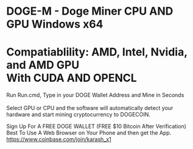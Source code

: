 # DOGE-M - Doge Miner CPU AND GPU Windows x64
# Compatiablility: AMD, Intel, Nvidia, and AMD GPU<br />With CUDA AND OPENCL
Run Run.cmd, Type in your DOGE Wallet Address and Mine in Seconds<br /><br />
Select GPU or CPU and the software will automatically detect your hardware and start mining cryptocurrency to DOGECOIN.

Sign Up For A FREE DOGE WALLET (FREE $10 Bitcoin After Verification) Best To Use A Web Browser on Your Phone and then get the App.<br />
https://www.coinbase.com/join/karash_x1
